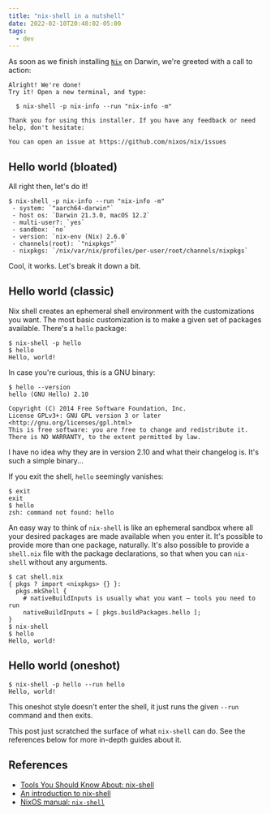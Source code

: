 ```yaml
---
title: "nix-shell in a nutshell"
date: 2022-02-10T20:48:02-05:00
tags:
  - dev
---
```


As soon as we finish installing [`Nix`](https://nixos.org/download.html) on
Darwin, we're greeted with a call to action:

```
Alright! We're done!
Try it! Open a new terminal, and type:

  $ nix-shell -p nix-info --run "nix-info -m"

Thank you for using this installer. If you have any feedback or need
help, don't hesitate:

You can open an issue at https://github.com/nixos/nix/issues
```

## Hello world (bloated)

All right then, let's do it!

```shell
$ nix-shell -p nix-info --run "nix-info -m"
 - system: `"aarch64-darwin"`
 - host os: `Darwin 21.3.0, macOS 12.2`
 - multi-user?: `yes`
 - sandbox: `no`
 - version: `nix-env (Nix) 2.6.0`
 - channels(root): `"nixpkgs"`
 - nixpkgs: `/nix/var/nix/profiles/per-user/root/channels/nixpkgs`
```

Cool, it works. Let's break it down a bit.

## Hello world (classic)

Nix shell creates an ephemeral shell environment with the customizations you
want. The most basic customization is to make a given set of packages
available. There's a `hello` package:

```shell
$ nix-shell -p hello
$ hello
Hello, world!
```

In case you're curious, this is a GNU binary:

```shell
$ hello --version
hello (GNU Hello) 2.10

Copyright (C) 2014 Free Software Foundation, Inc.
License GPLv3+: GNU GPL version 3 or later <http://gnu.org/licenses/gpl.html>
This is free software: you are free to change and redistribute it.
There is NO WARRANTY, to the extent permitted by law.
```

I have no idea why they are in version 2.10 and what their changelog is. It's
such a simple binary...

If you exit the shell, `hello` seemingly vanishes:

```
$ exit
exit
$ hello
zsh: command not found: hello
```

An easy way to think of `nix-shell` is like an ephemeral sandbox where all your
desired packages are made available when you enter it. It's possible to provide
more than one package, naturally. It's also possible to provide a `shell.nix`
file with the package declarations, so that when you can `nix-shell` without
any arguments.

```
$ cat shell.nix
{ pkgs ? import <nixpkgs> {} }:
  pkgs.mkShell {
    # nativeBuildInputs is usually what you want – tools you need to run
    nativeBuildInputs = [ pkgs.buildPackages.hello ];
}
$ nix-shell
$ hello
Hello, world!
```

## Hello world (oneshot)

```shell
$ nix-shell -p hello --run hello
Hello, world!
```

This oneshot style doesn't enter the shell, it just runs the given `--run`
command and then exits.

This post just scratched the surface of what `nix-shell` can do. See the
references below for more in-depth guides about it.

## References

- [Tools You Should Know About: nix-shell](https://cuddly-octo-palm-tree.com/posts/2021-12-19-tyska-nix-shell/)
- [An introduction to nix-shell](https://ghedam.at/15978/an-introduction-to-nix-shell)
- [NixOS manual: `nix-shell`](https://nixos.org/manual/nix/stable/command-ref/nix-shell.html)
